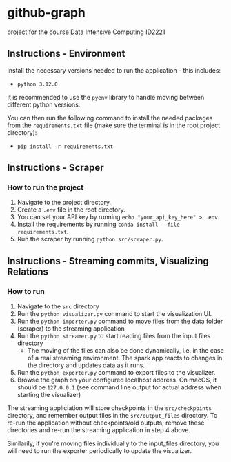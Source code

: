 # github-graph
project for the course Data Intensive Computing ID2221

## Instructions - Environment

Install the necessary versions needed to run the application - this includes:
- `python 3.12.0`

It is recommended to use the `pyenv` library to handle moving between different python versions.

You can then run the following command to install the needed packages from the `requirements.txt` file (make sure the terminal is in the root project directory):
- `pip install -r requirements.txt` 

## Instructions - Scraper

### How to run the project
1. Navigate to the project directory.
2. Create a `.env` file in the root directory.
3. You can set your API key by running `echo "your_api_key_here" > .env`.
4. Install the requirements by running `conda install --file requirements.txt`.
5. Run the scraper by running `python src/scraper.py`.

## Instructions - Streaming commits, Visualizing Relations

### How to run

1. Navigate to the `src` directory
2. Run the `python visualizer.py` command to start the visualization UI.
3. Run the `python importer.py` command to move files from the data folder (scraper) to the streaming application
4. Run the `python streamer.py` to start reading files from the input files directory
    - The moving of the files can also be done dynamically, i.e. in the case of a real streaming environment. The spark app reacts to changes in the directory and updates data as it runs.
5. Run the `python exporter.py` command to export files to the visualizer.
6. Browse the graph on your configured localhost address. On macOS, it should be `127.0.0.1` (see command line output for actual address when starting the visualizer)

The streaming appliciation will store checkpoints in the `src/checkpoints` directory, and remember output files in the `src/output_files` directory. To re-run the application without checkpoints/old outputs, remove these directories and re-run the streaming application in step 4 above.

Similarily, if you're moving files individually to the input\_files directory, you will need to run the exporter periodically to update the visualizer.